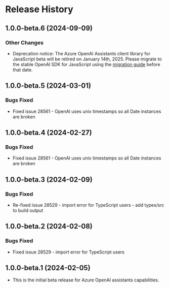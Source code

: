 # Release History

## 1.0.0-beta.6 (2024-09-09)

### Other Changes

- Deprecation notice: The Azure OpenAI Assistants client library for JavaScript beta will be retired on January 14th, 2025. Please migrate to the stable OpenAI SDK for JavaScript using the [migration guide](https://aka.ms/azjssdk_migration) before that date.

## 1.0.0-beta.5 (2024-03-01)

### Bugs Fixed

- Fixed issue 28561 - OpenAI uses unix timestamps so all Date instances are broken

## 1.0.0-beta.4 (2024-02-27)

### Bugs Fixed

- Fixed issue 28561 - OpenAI uses unix timestamps so all Date instances are broken

## 1.0.0-beta.3 (2024-02-09)

### Bugs Fixed

- Re-fixed issue 28529 - import error for TypeScript users - add types/src to build output

## 1.0.0-beta.2 (2024-02-08)

### Bugs Fixed

- Fixed issue 28529 - import error for TypeScript users

## 1.0.0-beta.1 (2024-02-05)

- This is the initial beta release for Azure OpenAI assistants capabilities.
